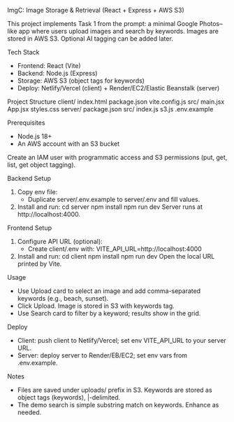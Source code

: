 ImgC: Image Storage & Retrieval (React + Express + AWS S3)

This project implements Task 1 from the prompt: a minimal Google Photos–like app where users upload images and search by keywords. Images are stored in AWS S3. Optional AI tagging can be added later.

Tech Stack
- Frontend: React (Vite)
- Backend: Node.js (Express)
- Storage: AWS S3 (object tags for keywords)
- Deploy: Netlify/Vercel (client) + Render/EC2/Elastic Beanstalk (server)

Project Structure
client/
  index.html
  package.json
  vite.config.js
  src/
    main.jsx
    App.jsx
    styles.css
server/
  package.json
  src/
    index.js
    s3.js
  .env.example

Prerequisites
- Node.js 18+
- An AWS account with an S3 bucket

Create an IAM user with programmatic access and S3 permissions (put, get, list, get object tagging).

Backend Setup
1. Copy env file:
   - Duplicate server/.env.example to server/.env and fill values.
2. Install and run:
cd server
npm install
npm run dev
Server runs at http://localhost:4000.

Frontend Setup
1. Configure API URL (optional):
   - Create client/.env with:
VITE_API_URL=http://localhost:4000
2. Install and run:
cd client
npm install
npm run dev
Open the local URL printed by Vite.

Usage
- Use Upload card to select an image and add comma-separated keywords (e.g., beach, sunset).
- Click Upload. Image is stored in S3 with keywords tag.
- Use Search card to filter by a keyword; results show in the grid.

Deploy
- Client: push client to Netlify/Vercel; set env VITE_API_URL to your server URL.
- Server: deploy server to Render/EB/EC2; set env vars from .env.example.

Notes
- Files are saved under uploads/ prefix in S3. Keywords are stored as object tags (keywords), |-delimited.
- The demo search is simple substring match on keywords. Enhance as needed.


